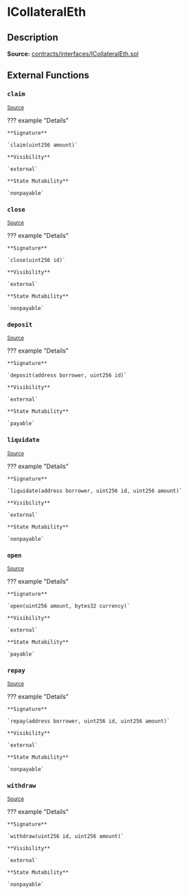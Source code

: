 # ICollateralEth

## Description

**Source:** [contracts/interfaces/ICollateralEth.sol](https://github.com/Synthetixio/synthetix/tree/v2.35.6/contracts/interfaces/ICollateralEth.sol)

## External Functions

### `claim`

<sub>[Source](https://github.com/Synthetixio/synthetix/tree/v2.35.6/contracts/interfaces/ICollateralEth.sol#L25)</sub>

??? example "Details"

    **Signature**

    `claim(uint256 amount)`

    **Visibility**

    `external`

    **State Mutability**

    `nonpayable`

### `close`

<sub>[Source](https://github.com/Synthetixio/synthetix/tree/v2.35.6/contracts/interfaces/ICollateralEth.sol#L7)</sub>

??? example "Details"

    **Signature**

    `close(uint256 id)`

    **Visibility**

    `external`

    **State Mutability**

    `nonpayable`

### `deposit`

<sub>[Source](https://github.com/Synthetixio/synthetix/tree/v2.35.6/contracts/interfaces/ICollateralEth.sol#L9)</sub>

??? example "Details"

    **Signature**

    `deposit(address borrower, uint256 id)`

    **Visibility**

    `external`

    **State Mutability**

    `payable`

### `liquidate`

<sub>[Source](https://github.com/Synthetixio/synthetix/tree/v2.35.6/contracts/interfaces/ICollateralEth.sol#L19)</sub>

??? example "Details"

    **Signature**

    `liquidate(address borrower, uint256 id, uint256 amount)`

    **Visibility**

    `external`

    **State Mutability**

    `nonpayable`

### `open`

<sub>[Source](https://github.com/Synthetixio/synthetix/tree/v2.35.6/contracts/interfaces/ICollateralEth.sol#L5)</sub>

??? example "Details"

    **Signature**

    `open(uint256 amount, bytes32 currency)`

    **Visibility**

    `external`

    **State Mutability**

    `payable`

### `repay`

<sub>[Source](https://github.com/Synthetixio/synthetix/tree/v2.35.6/contracts/interfaces/ICollateralEth.sol#L13)</sub>

??? example "Details"

    **Signature**

    `repay(address borrower, uint256 id, uint256 amount)`

    **Visibility**

    `external`

    **State Mutability**

    `nonpayable`

### `withdraw`

<sub>[Source](https://github.com/Synthetixio/synthetix/tree/v2.35.6/contracts/interfaces/ICollateralEth.sol#L11)</sub>

??? example "Details"

    **Signature**

    `withdraw(uint256 id, uint256 amount)`

    **Visibility**

    `external`

    **State Mutability**

    `nonpayable`
